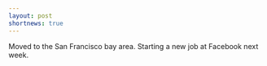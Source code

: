 ```yaml
---
layout: post
shortnews: true
---
```

Moved to the San Francisco bay area. Starting a new job at Facebook next week. 

